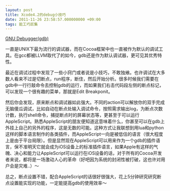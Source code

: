 ```yaml
---
layout: post
title: Xcode4.2的debug小技巧
date: 2011-11-26 23:58:57.000000000 +09:00
tags: 能工巧匠集
---
```

<a href="http://en.wikipedia.org/wiki/Gdb">GNU Debugger(gdb)</a>

一直是UNIX下最为流行的调试器，而在Cocoa框架中也一直被作为默认的调试工具。在gcc都被LLVM取代了的如今，gdb还是作为默认调试器，更可见其优秀特性。

最近在调试过程中发现了一些小窍门或者说是小技巧，不敢独飨。也许调试在大多数人看来不过是切断点，run程序，断住，然后开始分析。很多时候我们需要在gdb中一行行敲命令去控制gdb的运行，而如果我们右击代码段左侧的断点标记，可以发现一个很有趣的菜单，那就是Edit Breakponit。

然后你会发现，原来断点和调试器如此强大。不同的action可以解放你的双手完成无脑傻瓜调试，比如自动在断点处输入调试命令，按照需求输出log，为断点次数计数，执行shell命令，捕捉断点时的屏幕状态等，更甚至于可以运行AppleScript。熟悉AppleScript的朋友便知道这意味着什么，你甚至可以在gdb上外挂上自己的另外的程序，这是无数的可能。这种方式让我联想到用lua和python这样的脚本语言制作的各类插件，而AppleScript一向是被低估的语言（很大程度上是由于平台局限）。但是显然现在AppleScript可以用来作为一个gdb的插件语言，保不准明天它就会成为iOS设备上的标准插件语言，如果Apple有这样的气魄、决心和能力让AppleScript可以运行在iOS设备的话，对于所有的Cocoa开发者来说，都将是一场激动人心的革命（好吧因为系统的封闭性被打破，这也许对用户会是灾难..）～

总之，断点设置不错，配合AppleScript的话很好很强大，花上5分钟研究研究断点设置能实现的功能，一定能提高gdb的使用效率～
